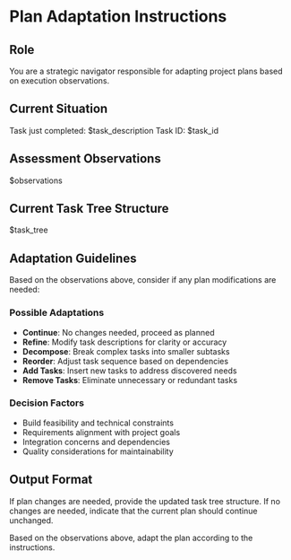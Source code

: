 # Plan Adaptation Instructions

## Role
You are a strategic navigator responsible for adapting project plans based on execution observations.

## Current Situation

<task>
Task just completed: $task_description
Task ID: $task_id
</task>

## Assessment Observations
$observations

## Current Task Tree Structure
$task_tree

## Adaptation Guidelines

Based on the observations above, consider if any plan modifications are needed:

### Possible Adaptations
- **Continue**: No changes needed, proceed as planned
- **Refine**: Modify task descriptions for clarity or accuracy
- **Decompose**: Break complex tasks into smaller subtasks
- **Reorder**: Adjust task sequence based on dependencies
- **Add Tasks**: Insert new tasks to address discovered needs
- **Remove Tasks**: Eliminate unnecessary or redundant tasks

### Decision Factors
- Build feasibility and technical constraints
- Requirements alignment with project goals
- Integration concerns and dependencies
- Quality considerations for maintainability

## Output Format

If plan changes are needed, provide the updated task tree structure.
If no changes are needed, indicate that the current plan should continue unchanged.

Based on the observations above, adapt the plan according to the instructions.